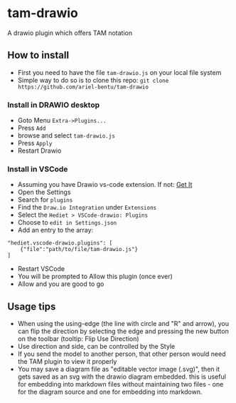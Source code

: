 # tam-drawio
A drawio plugin which offers TAM notation


## How to install

- First you need to have the file `tam-drawio.js` on your local file system
- Simple way to do so is to clone this repo: `git clone https://github.com/ariel-bentu/tam-drawio`

### Install in DRAWIO desktop

- Goto Menu `Extra->Plugins...`
- Press `Add`
- browse and select `tam-drawio.js`
- Press `Apply`
- Restart Drawio

### Install in VSCode
- Assuming you have Drawio vs-code extension. If not: [Get It](https://marketplace.visualstudio.com/items?itemName=hediet.vscode-drawio)
- Open the Settings
- Search for `plugins`
- Find the `Draw.io Integration` under `Extensions`
- Select the `Hediet > VSCode-drawio: Plugins`
- Choose to `edit in Settings.json`
- Add an entry to the array:
```
"hediet.vscode-drawio.plugins": [
    {"file":"path/to/file/tam-drawio.js"}
]
```
- Restart VSCode
- You will be prompted to Allow this plugin (once ever)
- Allow and you are good to go


## Usage tips
- When using the using-edge (the line with circle and "R" and arrow), you can flip the direction by selecting the edge and pressing the new button on the toolbar (tooltip: Flip Use Direction)
- Use direction and side, can be controlled by the Style
- If you send the model to another person, that other person would need the TAM plugin to view it properly
- You may save a diagram file as "editable vector image (.svg)", then it gets saved as an svg with the drawio diagram embedded. this is useful for embedding into markdown files without maintaining two files - one for the diagram source and one for embedding into markdown.
